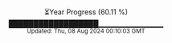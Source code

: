 <p align="center">
⏳Year Progress (60.11 %)<br>
██████████████████▁▁▁▁▁▁▁▁▁▁▁▁ <br>
<sub>Updated: Thu, 08 Aug 2024 00:10:03 GMT</sub>
</p>

